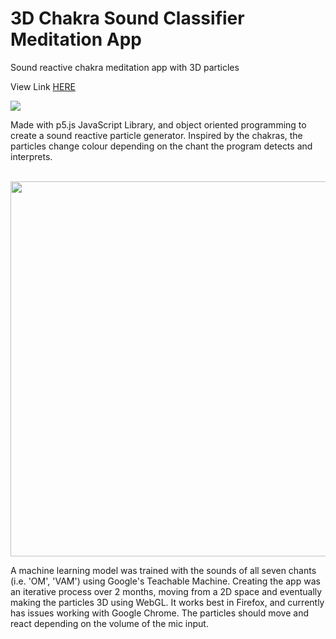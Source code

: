 # 3D Chakra Sound Classifier Meditation App
<p>
Sound reactive chakra meditation app with 3D particles
</p>
<p>
View Link <a href="https://kirstytheproud.github.io/3D-Chakra-sound-classifier-particles/" target="__blank">HERE </a>
 </p>
 <img src="https://user-images.githubusercontent.com/37534696/174992831-4dd71963-71d8-42ea-82cc-4ae6dc366088.gif"/>
<br>

<p>
Made with p5.js JavaScript Library, and object oriented programming to create a sound reactive particle generator.
Inspired by the chakras, the particles change colour depending on the chant the program detects and interprets. </p>
<br>
<img src="https://user-images.githubusercontent.com/37534696/174992986-7206067d-7899-4840-990e-f18f82cba65d.jpg" width="600" height="600"/>
<br>
<p>
A machine learning model was trained with the sounds of all seven chants (i.e. 'OM', 'VAM') using Google's Teachable Machine. Creating the app was an iterative process over 2 months, moving from a 2D space and eventually making the particles 3D using WebGL.
It works best in Firefox, and currently has issues working with Google Chrome. The particles should move and react depending on the volume of the mic input.
  </p>
<!-- ![chakra](https://user-images.githubusercontent.com/37534696/174992831-4dd71963-71d8-42ea-82cc-4ae6dc366088.gif) -->

